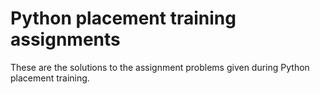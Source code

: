 # Python placement training assignments

These are the solutions to the assignment problems given during Python placement training.
